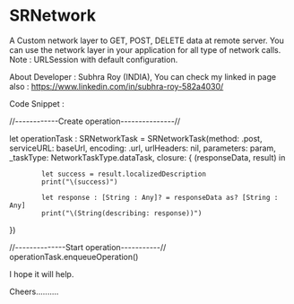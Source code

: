 # SRNetwork
A Custom network layer to GET, POST, DELETE data at remote server. You can use the network layer in your application for all type of network calls.
Note : URLSession with default configuration.

About Developer : 
Subhra Roy (INDIA),
You can check my linked in page also : https://www.linkedin.com/in/subhra-roy-582a4030/

Code Snippet : 

//------------Create operation---------------//

let  operationTask : SRNetworkTask = SRNetworkTask(method: .post, serviceURL: baseUrl, encoding: .url, urlHeaders: nil, parameters: param, _taskType: NetworkTaskType.dataTask, closure: { (responseData, result) in
			
			let success = result.localizedDescription
			print("\(success)")
			
			let response : [String : Any]? = responseData as? [String : Any]
			print("\(String(describing: response))")
			
})
		
//--------------Start operation-----------//    
operationTask.enqueueOperation() 


I hope it will help.

Cheers..........
